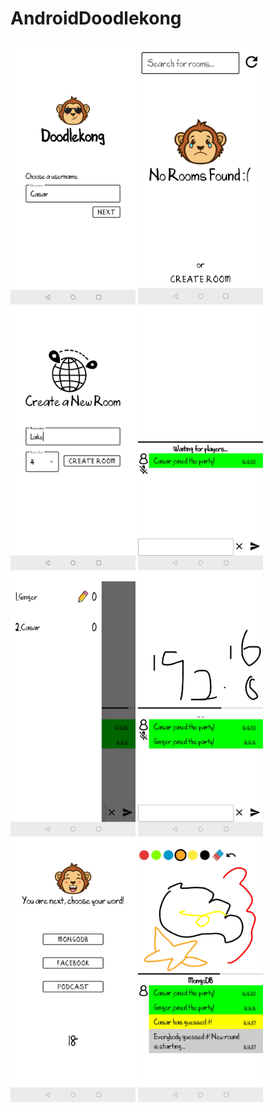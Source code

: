 # AndroidDoodlekong

<p float="left">
    <img src="1.jpg" width="200">
    <img src="2.jpg" width="200">
    <img src="3.jpg" width="200">
    <img src="4.jpg" width="200">
    <img src="5.jpg" width="200">
    <img src="6.jpg" width="200">
    <img src="7.jpg" width="200">
    <img src="8.jpg" width="200">
</p>

